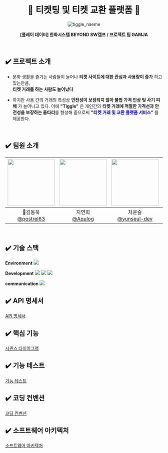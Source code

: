 <br>
<h1 align="center">🎫 티켓팅 및 티켓 교환 플랫폼 🎫</h1>

<div align="center">

![tiggle_naeme](https://github.com/beyond-sw-camp/be06-1st-GAMJA-TIGGLE/assets/121721219/e04decd7-350f-4d2a-8391-05fb40010de1)

**[플레이 데이터] 한화시스템 BEYOND SW캠프 / 프로젝트 팀 GAMJA**

</div>

<br>


## ✔️ 프로젝트 소개

- 문화 생활을 즐기는 사람들이 늘어나 **티켓 사이트에 대한 관심과 사용량이 증가** 하고 있는만큼,   
  **티켓 거래를 하는 사람도 늘어났다** 

- 하지만 사용 간의 거래의 특성상 **안전성이 보장되지 않아 불법 가격 인상 및 사기 피해** 가 늘어나고 있다. 
이에 **"Tiggle"** 은 개인간의 **티켓 거래에 적절한 가격선과 안전성을 보장하는 울타리**를 형성해 줌으로써 
 **<span style="color:blue">"티켓 거래 및 교환 플랫폼 서비스"</span>** 를 제공한다.
<br>



## ✔️ 팀원 소개
|<img src="https://avatars.githubusercontent.com/u/81555158?v=4" width="150" height="150"/>|<img src="https://avatars.githubusercontent.com/u/96894900?v=4" width="150" height="150"/>|<img src="https://avatars.githubusercontent.com/u/117149045?v=4" width="150" height="150"/>|<img src="https://avatars.githubusercontent.com/u/121721219?v=4" width="150" height="150"/>|<img src="https://avatars.githubusercontent.com/u/152248322?v=4" width="150" height="150"/>|
|:-:|:-:|:-:|:-:|:-:|
|👑김동욱<br/>[@postrel63](https://github.com/postrel63)|지연희<br/>[@Aqulog](https://github.com/Aqulog)|차윤슬<br/>[@yunseul-dev](https://github.com/yunseul-dev)|이재룡<br/>[@ashd89](https://github.com/ashd89)|김은선<br/>[@kkkeess](https://github.com/kkkeess)|
<br>



## ✔️ 기술 스택

**Environment**
<img src="https://img.shields.io/badge/Github-181717?style=flat-square&logo=Github&logoColor=white"/></a></a>

**Development**
<img src="https://img.shields.io/badge/SpringBoot-6DB33F?style=flat-square&logo=SpringBoot&logoColor=black"/></a></a>
<img src="https://img.shields.io/badge/MariaDB-003545?style=flat-square&logo=MariaDB&logoColor=white"/></a></a>
<img src="https://img.shields.io/badge/SpringSecurity-6DB33F?style=flat-square&logo=SpringSecurity&logoColor=white"/></a></a>

**communication** 
<img src="https://img.shields.io/badge/Notion-000000?style=flat-square&logo=Notion&logoColor=white"/>
<br>



## ✔️ API 명세서
[API 명세서](https://github.com/beyond-sw-camp/be06-2nd-GAMJA-TIGGLE/wiki/1.-API-%EB%AA%85%EC%84%B8%EC%84%9C-swagger%E2%80%90ui)


## ✔️ 핵심 기능
[시퀀스 다이어그램]([https://github.com/beyond-sw-camp/be06-2nd-GAMJA-TIGGLE/wiki/2.-%ED%95%B5%EC%8B%AC-%EA%B8%B0%EB%8A%A5](https://github.com/beyond-sw-camp/be06-2nd-GAMJA-TIGGLE/wiki/2.-%EC%8B%9C%ED%80%80%EC%8A%A4-%EB%8B%A4%EC%9D%B4%EC%96%B4%EA%B7%B8%EB%9E%A8))


## ✔️ 기능 테스트 
[기능 테스트](https://github.com/beyond-sw-camp/be06-2nd-GAMJA-TIGGLE/wiki/3.-%EC%84%B1%EB%8A%A5-%EA%B0%9C%EC%84%A0-%ED%85%8C%EC%8A%A4%ED%8A%B8) 


## ✔️ 코딩 컨벤션
[코딩 컨벤션](https://github.com/beyond-sw-camp/be06-2nd-GAMJA-TIGGLE/wiki/4.-%EC%BD%94%EB%94%A9-%EC%BB%A8%EB%B2%A4%EC%85%98)


## ✔️ 소프트웨어 아키텍처
[소프트웨어 아키텍처](https://github.com/beyond-sw-camp/be06-2nd-GAMJA-TIGGLE/wiki/6.-%EC%86%8C%ED%94%84%ED%8A%B8%EC%9B%A8%EC%96%B4-%EC%95%84%ED%82%A4%ED%85%8D%EC%B2%98) 



    





